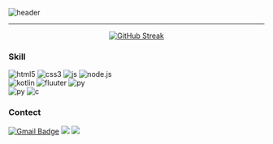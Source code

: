 ![header](https://capsule-render.vercel.app/api?type=venom&&section=header&text=Welcome+Gekker's+Git!&fontColor=ffffff&fontAlignY=55&animation=twinkling)

<hr/>

<div align="center">
  
  [![GitHub Streak](https://streak-stats.demolab.com?user=gekker0220&theme=dark&border_radius=10&mode=weekly&card_width=500)](https://git.io/streak-stats)
  
</div>

<h3>Skill</h3>

<span>![html5](https://img.shields.io/badge/HTML5-E34F26?style=for-the-badge&logo=html5&logoColor=white)</span>
<span>![css3](https://img.shields.io/badge/CSS3-1572B6?style=for-the-badge&logo=css3&logoColor=white)</span>
<span>![js](https://img.shields.io/badge/JavaScript-F7DF1E?style=for-the-badge&logo=JavaScript&logoColor=white)</span>
<span>![node.js](https://img.shields.io/badge/Node.js-43853D?style=for-the-badge&logo=node.js&logoColor=white)</span>
<br>
<span>![kotlin](https://img.shields.io/badge/Kotlin-0095D5?&style=for-the-badge&logo=kotlin&logoColor=white)</span>
<span>![fluuter](https://img.shields.io/badge/Flutter-02569B?style=for-the-badge&logo=flutter&logoColor=white)</span>
<span>![py](https://img.shields.io/badge/Dart-0175C2?style=for-the-badge&logo=dart&logoColor=white)</span>
<br>
<span>![py](https://img.shields.io/badge/Python-14354C?style=for-the-badge&logo=python&logoColor=white)</span>
<span>![c](https://img.shields.io/badge/C-00599C?style=for-the-badge&logo=c&logoColor=white)</span>

<h3>Contect</h3>

<span>
  
[![Gmail Badge](https://img.shields.io/badge/Gmail-d14836?style=flat-square&logo=Gmail&logoColor=white&link=mailto:gekker0220@gmail.com)](mailto:gekker0220@gmail.com)
</span>
<a href="https://www.instagram.com/eunkyokiiiiim/"><img src="https://img.shields.io/badge/Instagram-E4405F?style=flat-square&logo=Instagram&logoColor=white"/></a>
<a href="https://discord.com/"><img src="https://img.shields.io/badge/Discord-7289DA?style=for-the-badge&logo=discord&logoColor=white"/></a>
<br>


<!--
**gekker0220/gekker0220** is a ✨ _special_ ✨ repository because its `README.md` (this file) appears on your GitHub profile.

Here are some ideas to get you started:

- 🔭 I’m currently working on ...
- 🌱 I’m currently learning ...
- 👯 I’m looking to collaborate on ...
- 🤔 I’m looking for help with ...
- 💬 Ask me about ...
- 📫 How to reach me: ...
- 😄 Pronouns: ...
- ⚡ Fun fact: ...
-->
